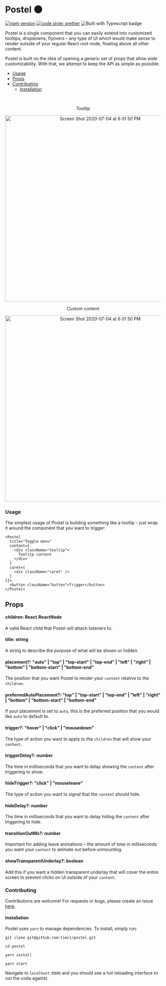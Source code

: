 # Postel 🌑

[![npm version](https://badge.fury.io/js/postel.svg)](https://badge.fury.io/js/postel) <a href="#badge">
<img alt="code style: prettier" src="https://img.shields.io/badge/code_style-prettier-ff69b4.svg?style=flat-square"></a> <img src="https://camo.githubusercontent.com/21132e0838961fbecb75077042aa9b15bc0bf6f9/68747470733a2f2f62616467656e2e6e65742f62616467652f4275696c74253230576974682f547970655363726970742f626c7565" alt="Built with Typescript badge" />

Postel is a single component that you can easily extend into customized tooltips, dropdowns, flyovers –
any type of UI which would make sense to render outside of your regular React root node, floating
above all other content.

Postel is built on the idea of opening a generic set of props that allow wide customizability. With
that, we attempt to keep the API as simple as possible.

- [Usage](#usage)
- [Props](#props)
- [Contributing](#contributing)
  - [Installation](#installation)

<br />

<p align="center">
  <em>Tooltip</em>
</p>
<p align="center">
  <img width="600" alt="Screen Shot 2020-07-04 at 6 01 50 PM" src="https://user-images.githubusercontent.com/12195101/86521625-3de77a80-be21-11ea-85c4-cad734e3410e.png">
</p>

<p align="center">
  <em>Custom content</em>
</p>
<p align="center">
  <img width="600" alt="Screen Shot 2020-07-04 at 6 01 50 PM" src="https://user-images.githubusercontent.com/12195101/86521626-3f18a780-be21-11ea-91d4-5bb66441b57a.png">
</p>

### Usage

The simplest usage of Postel is building something like a tooltip – just wrap it around the component that you want to trigger:

```
<Postel
  title="Toggle menu"
  content={
    <div className="tooltip">
      Tooltip content
    </div>
  }
  caret={
    <div className="caret" />
  }
}}>
  <button className="button">Trigger</button>
</Postel>
```

## Props

#### children: React.ReactNode

A valid React child that Postel will attach listeners to.

#### title: string

A string to describe the purpose of what will be shown or hidden.

#### placement?: "auto" | "top" | "top-start" | "top-end" | "left" | "right" | "bottom" | "bottom-start" | "bottom-end"

The position that you want Postel to render your `content` relative to the `children`.

#### preferredAutoPlacement?: "top" | "top-start" | "top-end" | "left" | "right" | "bottom" | "bottom-start" | "bottom-end"

If your placement is set to `auto`, this is the preferred position that you would like `auto` to
default to.

#### trigger?: "hover" | "click" | "mousedown"

The type of action you want to apply to the `children` that will show your `content`.

#### triggerDelay?: number

The time in milliseconds that you want to delay showing the `content` after triggering to show.

#### hideTrigger?: "click" | "mouseleave"

The type of action you want to signal that the `content` should hide.

#### hideDelay?: number

The time in milliseconds that you want to delay hiding the `content` after triggering to hide.

#### transitionOutMs?: number

Important for adding leave animations – the amount of time in milliseconds you want your `content` to animate out before unmounting.

#### showTransparentUnderlay?: boolean

Add this if you want a hidden transparent underlay that will cover the entire screen to prevent clicks on UI outside of your `content`.

### Contributing

Contributions are welcome! For requests or bugs, please create an issue [here](https://github.com/timc1/postel/issues).

#### Installation

Postel uses `yarn` to manage dependencies. To install, simply run:

`git clone git@github.com:timc1/postel.git`

`cd postel`

`yarn install`

`yarn start`

Navigate to `localhost:8080` and you should see a hot reloading interface to run the code against.
